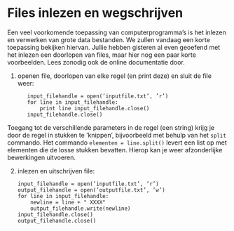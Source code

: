 # Files inlezen en wegschrijven


Een veel voorkomende toepassing van computerprogramma’s is het inlezen en verwerken 
van grote data bestanden. We zullen vandaag een korte toepassing bekijken hiervan. 
Jullie hebben gisteren al even geoefend met het inlezen een doorlopen van files, 
maar hier nog een paar korte voorbeelden. Lees zonodig ook de online documentatie door.

1) openen file, doorlopen van elke regel (en print deze) en sluit de file weer:

          input_filehandle = open(’inputfile.txt’, ’r’) 
          for line in input_filehandle:
              print line input_filehandle.close()
          input_filehandle.close()

Toegang tot de verschillende parameters in de regel (een string) krijg je door de 
regel in stukken te ’knippen’, bijvoorbeeld met behulp van het `split` commando. 
Het commando `elementen = line.split()` levert een list op met elementen die de 
losse stukken bevatten. Hierop kan je weer afzonderlijke bewerkingen uitvoeren.

2) inlezen en uitschrijven file:

       input_filehandle = open(’inputfile.txt’, ’r’) 
       output_filehandle = open(’outputfile.txt’, ’w’) 
       for line in input_filehandle:
           newline = line + " XXXX"
           output_filehandle.write(newline) 
       input_filehandle.close() 
       output_filehandle.close()
